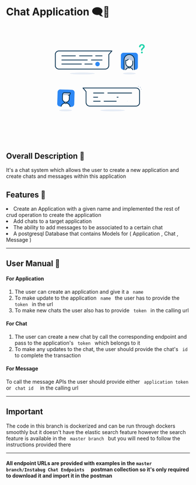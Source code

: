 <h1> Chat Application 🗨📱 </h1>
<p align ="center"><img width="80%" height="20%" alt="Coding"  src="https://github.com/HosamOuda/Chat-System/blob/Instabug_chat_task/e31b752875679b64fce009922f9f0dda.gif"></p>

<h2> Overall Description 💬 </h3>
<p> It's a chat system which allows the user to create a new application and create chats and messages within this application </p>

<h2> Features 🧾 </h2>
<li> Create an Application with a given name and implemented the rest of crud operation to create the application </li>
<li> Add chats to a target application </li>
<li> The ability to add messages to be associated to a certain chat </li>
<li> A postgresql Database that contains Models for ( Application , Chat , Message ) </li>
 <hr>
<h2>User Manual 📓 </h2>

<h4> For Application </h4>
<ol>
  <li> The user can create an application and give it a <code> name </code>  </li>
  <li> To make update to the application <code> name </code> the user has to provide the <code> token </code> in the url   </li>
  <li> To make new chats the user also has to provide <code> token </code> in the calling url </li> 
</ol> 

<h4> For Chat </h4>
<ol>
  <li> The user can create a new chat by call the corresponding endpoint and pass to the application's <code> token </code> which belongs to it  </li>
  <li> To make any updates to the chat, the user should provide the chat's <code> id </code> to complete the transaction </li>
</ol> 

<h4> For Message </h4>
<p> To call the message APIs the user should provide either <code> application token </code> or <code> chat id  </code> in the calling url </p>
 
<hr>
<h2> Important </h4>
<p> The code in this branch is dockerized and can be run through dockers smoothly but it doesn't have the elastic search feature however the search feature is available in the <code> master branch </code> but you will need to follow the instructions provided there </code>
<hr>
<h4> All endpoint URLs are provided with examples in the <code>master branch/Instabug Chat Endpoints  </code>  postman collection so it's only required to download it and import it in the postman </h4>
